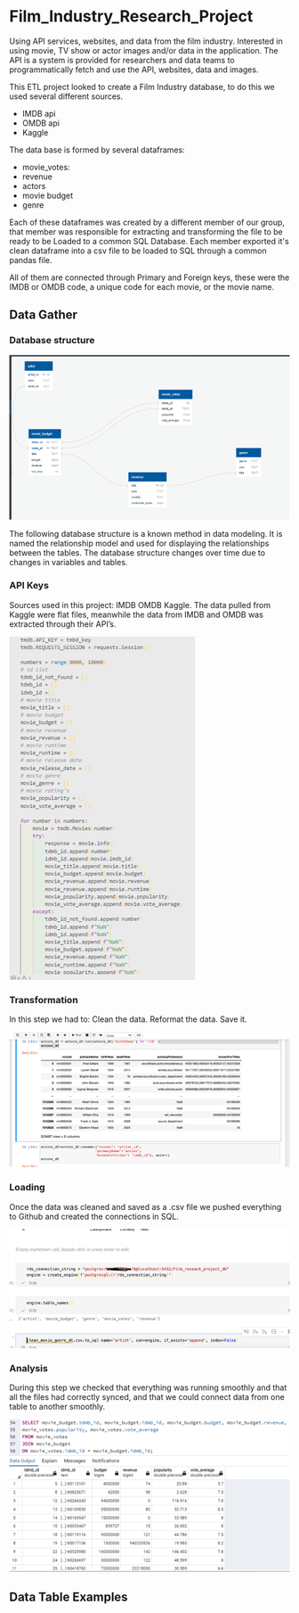 # Film_Industry_Research_Project
Using API services, websites, and data from the film industry. Interested in using movie, TV show or actor images and/or data in the application. The API is a system is provided for researchers and data teams to programmatically fetch and use the API, websites, data and images.

This ETL project looked to create a Film Industry database, to do this we used several different sources. 
- IMDB api
- OMDB api
- Kaggle

The data base is formed by several dataframes:
- movie_votes:
- revenue
- actors
- movie budget
- genre

Each of these dataframes was created by a different member of our group, that member was responsible for extracting and transforming the file to be ready to be Loaded to a common SQL Database. Each member exported it's clean dataframe into a csv file to be loaded to SQL through a common pandas file.

All of them are connected through Primary and Foreign keys, these were the IMDB or OMDB code, a unique code for each movie, or the movie name.

## Data Gather  

### <b> Database structure </b> 

![Database structure](https://github.com/samuelroiz/Film_Industry_Research_Project/blob/sven/Sven_Branch/image/database_structure.png)

<p>
The following database structure is a known method in data modeling. It is named the relationship model and used for displaying the relationships between the tables. The database structure changes over time due to changes in variables and tables. 
</p>

### <b> API Keys </b>
<p>
Sources used in this project:
IMDB 
OMDB 
Kaggle.
The data pulled from Kaggle were flat files, meanwhile the data from IMDB and OMDB was extracted through their API’s.
</p>

![Extraction of API Keys](https://github.com/samuelroiz/Film_Industry_Research_Project/blob/sven/Sven_Branch/image/extraction_of_api_keys.png)

### <b> Transformation  </b>
<p>
In this step we had to:
Clean the data.
Reformat the data.
Save it.
</p>

![Transformation Code](https://github.com/samuelroiz/Film_Industry_Research_Project/blob/sven/Sven_Branch/image/transformation_code.png)

### <b> Loading </b> 
<p> Once the data was cleaned and saved as a .csv file we pushed everything to Github and created the connections in SQL. </p>

![Loading Code](https://github.com/samuelroiz/Film_Industry_Research_Project/blob/sven/Sven_Branch/image/loading_code.png)

### <b> Analysis </b>
<p>
During this step we checked that everything was running smoothly and that all the files had correctly synced, and that we could connect data from one table to another smoothly.
</p>

![Analysis Code](https://github.com/samuelroiz/Film_Industry_Research_Project/blob/sven/Sven_Branch/image/analysis_code.png)

## Data Table Examples

